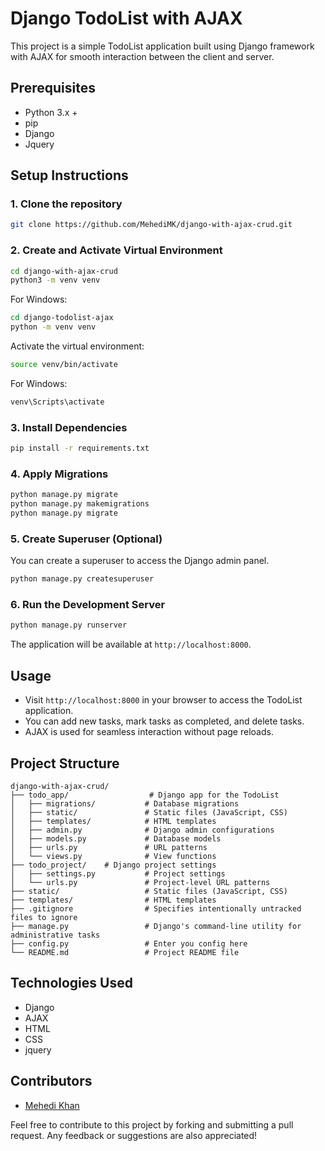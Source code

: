 # Django TodoList with AJAX

This project is a simple TodoList application built using Django framework with AJAX for smooth interaction between the client and server.

## Prerequisites

- Python 3.x +
- pip
- Django
- Jquery

## Setup Instructions

### 1. Clone the repository

```bash
git clone https://github.com/MehediMK/django-with-ajax-crud.git
```

### 2. Create and Activate Virtual Environment

```bash
cd django-with-ajax-crud
python3 -m venv venv
```

For Windows:

```bash
cd django-todolist-ajax
python -m venv venv
```

Activate the virtual environment:

```bash
source venv/bin/activate
```

For Windows:

```bash
venv\Scripts\activate
```

### 3. Install Dependencies

```bash
pip install -r requirements.txt
```

### 4. Apply Migrations

```bash
python manage.py migrate
python manage.py makemigrations
python manage.py migrate
```

### 5. Create Superuser (Optional)

You can create a superuser to access the Django admin panel.

```bash
python manage.py createsuperuser
```

### 6. Run the Development Server

```bash
python manage.py runserver
```

The application will be available at `http://localhost:8000`.

## Usage

- Visit `http://localhost:8000` in your browser to access the TodoList application.
- You can add new tasks, mark tasks as completed, and delete tasks.
- AJAX is used for seamless interaction without page reloads.

## Project Structure

```
django-with-ajax-crud/
├── todo_app/                  # Django app for the TodoList
│   ├── migrations/           # Database migrations
│   ├── static/               # Static files (JavaScript, CSS)
│   ├── templates/            # HTML templates
│   ├── admin.py              # Django admin configurations
│   ├── models.py             # Database models
│   ├── urls.py               # URL patterns
│   └── views.py              # View functions
├── todo_project/    # Django project settings
│   ├── settings.py           # Project settings
│   └── urls.py               # Project-level URL patterns
├── static/                   # Static files (JavaScript, CSS)
├── templates/                # HTML templates
├── .gitignore                # Specifies intentionally untracked files to ignore
├── manage.py                 # Django's command-line utility for administrative tasks
├── config.py                 # Enter you config here
└── README.md                 # Project README file
```

## Technologies Used

- Django
- AJAX
- HTML
- CSS
- jquery

## Contributors

- [Mehedi Khan](https://github.com/MehediMK)

Feel free to contribute to this project by forking and submitting a pull request. Any feedback or suggestions are also appreciated!
